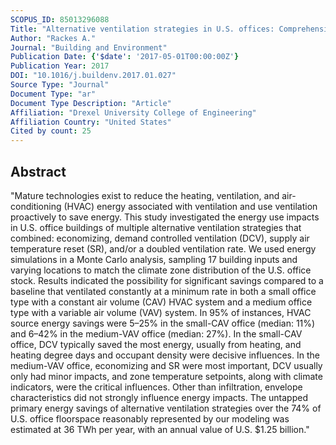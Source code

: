 ```yaml
---
SCOPUS_ID: 85013296088
Title: "Alternative ventilation strategies in U.S. offices: Comprehensive assessment and sensitivity analysis of energy saving potential"
Author: "Rackes A."
Journal: "Building and Environment"
Publication Date: {'$date': '2017-05-01T00:00:00Z'}
Publication Year: 2017
DOI: "10.1016/j.buildenv.2017.01.027"
Source Type: "Journal"
Document Type: "ar"
Document Type Description: "Article"
Affiliation: "Drexel University College of Engineering"
Affiliation Country: "United States"
Cited by count: 25
---
```


## Abstract
"Mature technologies exist to reduce the heating, ventilation, and air-conditioning (HVAC) energy associated with ventilation and use ventilation proactively to save energy. This study investigated the energy use impacts in U.S. office buildings of multiple alternative ventilation strategies that combined: economizing, demand controlled ventilation (DCV), supply air temperature reset (SR), and/or a doubled ventilation rate. We used energy simulations in a Monte Carlo analysis, sampling 17 building inputs and varying locations to match the climate zone distribution of the U.S. office stock. Results indicated the possibility for significant savings compared to a baseline that ventilated constantly at a minimum rate in both a small office type with a constant air volume (CAV) HVAC system and a medium office type with a variable air volume (VAV) system. In 95% of instances, HVAC source energy savings were 5–25% in the small-CAV office (median: 11%) and 6–42% in the medium-VAV office (median: 27%). In the small-CAV office, DCV typically saved the most energy, usually from heating, and heating degree days and occupant density were decisive influences. In the medium-VAV office, economizing and SR were most important, DCV usually only had minor impacts, and zone temperature setpoints, along with climate indicators, were the critical influences. Other than infiltration, envelope characteristics did not strongly influence energy impacts. The untapped primary energy savings of alternative ventilation strategies over the 74% of U.S. office floorspace reasonably represented by our modeling was estimated at 36 TWh per year, with an annual value of U.S. $1.25 billion."
